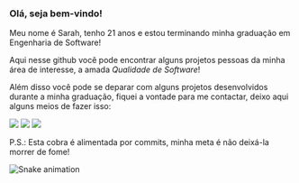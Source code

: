 ### Olá, seja bem-vindo!

Meu nome é Sarah, tenho 21 anos e estou terminando minha graduação em Engenharia de Software! 

Aqui nesse github você pode encontrar alguns projetos pessoas da minha área de interesse, a amada *Qualidade de Software*!

Além disso você pode se deparar com alguns projetos desenvolvidos durante a minha graduação, fiquei a vontade para me contactar, deixo aqui alguns meios de fazer isso:

<div> 
  <a href="https://www.instagram.com/sarahalveschagas/" target="_blank"><img src="https://img.shields.io/badge/-Instagram-%23E4405F?style=for-the-badge&logo=instagram&logoColor=white" target="_blank"></a>
  <a href = "mailto:sarahalveschagas@gmail.com"><img src="https://img.shields.io/badge/-Gmail-%23333?style=for-the-badge&logo=gmail&logoColor=white" target="_blank"></a>
  <a href="www.linkedin.com/in/sarah-alves-chagas" target="_blank"><img src="https://img.shields.io/badge/-LinkedIn-%230077B5?style=for-the-badge&logo=linkedin&logoColor=white" target="_blank"></a> 
</div>

P.S.: Esta cobra é alimentada por commits, minha meta é não deixá-la morrer de fome!


![Snake animation](https://github.com/sarahalvesc/sarahalvesc/blob/output/github-contribution-grid-snake.svg)
